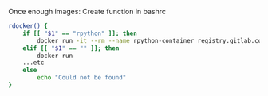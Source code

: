 Once enough images:
Create function in bashrc
```bash
rdocker() {
    if [[ "$1" == "rpython" ]]; then
        docker run -it --rm --name rpython-container registry.gitlab.com/r.stegeman/rdockerstore/rpython
    elif [[ "$1" == "" ]]; then
        docker run
    ...etc
    else
        echo "Could not be found"
}
```